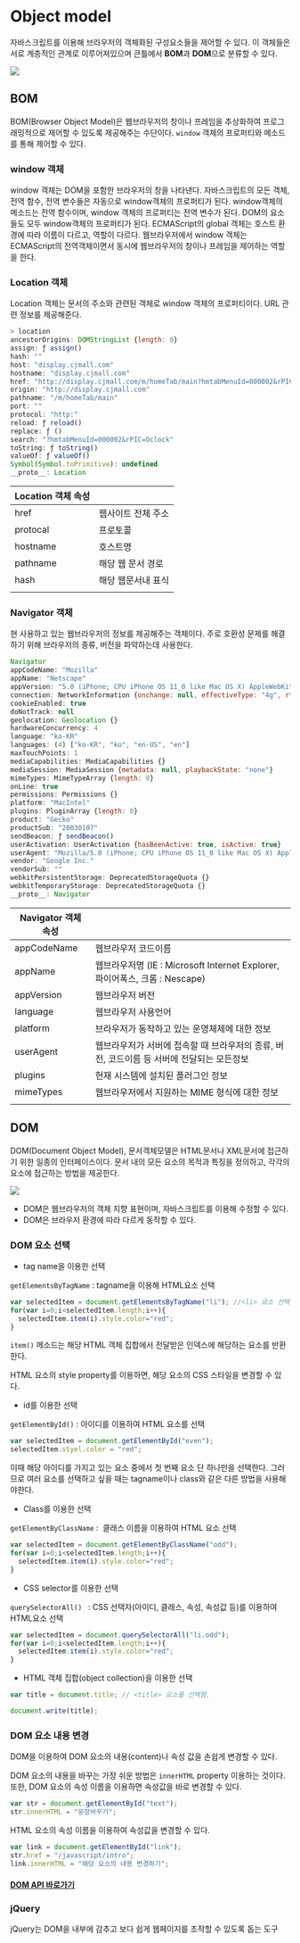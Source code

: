 # Object model

자바스크립트를 이용해 브라우저의 객체화된 구성요소들을 제어할 수 있다. 이 객체들은 서로 계층적인 관계로 이루어져있으며 큰틀에서 **BOM**과 **DOM**으로 분류할 수 있다.

![](./assets/windowObjects.svg)

## BOM

BOM(Browser Object Model)은 웹브라우저의 창이나 프레임을 추상화하여 프로그래밍적으로 제어할 수 있도록 제공해주는 수단이다. `window` 객체의 프로퍼티와 메소드를 통해 제어할 수 있다. 

### window 객체

window 객체는 DOM을 포함한 브라우저의 창을 나타낸다. 자바스크립트의 모든 객체, 전역 함수, 전역 변수들은 자동으로  window객체의 프로퍼티가 된다. window객체의 메소드는 전역 함수이며, window 객체의 프로퍼티는 전역 변수가 된다. DOM의 요소들도 모두 window객체의 프로퍼티가 된다. ECMAScript의 global 객체는 호스트 환경에 따라 이름이 다르고, 역할이 다르다. 웹브라우저에서 window 객체는 ECMAScript의 전역객체이면서 동시에 웹브라우저의 창이나 프레임을 제어하는 역할을 한다.

### Location 객체

Location 객체는 문서의 주소와 관련된 객체로 window 객체의 프로퍼티이다. URL 관련 정보를 제공해준다.

```js
> location
ancestorOrigins: DOMStringList {length: 0}
assign: ƒ assign()
hash: ""
host: "display.cjmall.com"
hostname: "display.cjmall.com"
href: "http://display.cjmall.com/m/homeTab/main?hmtabMenuId=000002&rPIC=Oclock"
origin: "http://display.cjmall.com"
pathname: "/m/homeTab/main"
port: ""
protocol: "http:"
reload: ƒ reload()
replace: ƒ ()
search: "?hmtabMenuId=000002&rPIC=Oclock"
toString: ƒ toString()
valueOf: ƒ valueOf()
Symbol(Symbol.toPrimitive): undefined
__proto__: Location

```

| Location 객체 속성 |                    |
| ------------------ | ------------------ |
| href               | 웹사이트 전체 주소 |
| protocal           | 프로토콜           |
| hostname           | 호스트명           |
| pathname           | 해당 웹 문서 경로  |
| hash               | 해당 웹문서내 표식 |
|                    |                    |

### Navigator 객체

현 사용하고 있는 웹브라우저의 정보를 제공해주는 객체이다. 주로 호환성 문제를 해결하기 위해 브라우저의 종류, 버전을 파악하는데 사용한다.

```js
Navigator
appCodeName: "Mozilla"
appName: "Netscape"
appVersion: "5.0 (iPhone; CPU iPhone OS 11_0 like Mac OS X) AppleWebKit/604.1.38 (KHTML, like Gecko) Version/11.0 Mobile/15A372 Safari/604.1"
connection: NetworkInformation {onchange: null, effectiveType: "4g", rtt: 50, downlink: 10, saveData: false}
cookieEnabled: true
doNotTrack: null
geolocation: Geolocation {}
hardwareConcurrency: 4
language: "ko-KR"
languages: (4) ["ko-KR", "ko", "en-US", "en"]
maxTouchPoints: 1
mediaCapabilities: MediaCapabilities {}
mediaSession: MediaSession {metadata: null, playbackState: "none"}
mimeTypes: MimeTypeArray {length: 0}
onLine: true
permissions: Permissions {}
platform: "MacIntel"
plugins: PluginArray {length: 0}
product: "Gecko"
productSub: "20030107"
sendBeacon: ƒ sendBeacon()
userActivation: UserActivation {hasBeenActive: true, isActive: true}
userAgent: "Mozilla/5.0 (iPhone; CPU iPhone OS 11_0 like Mac OS X) AppleWebKit/604.1.38 (KHTML, like Gecko) Version/11.0 Mobile/15A372 Safari/604.1"
vendor: "Google Inc."
vendorSub: ""
webkitPersistentStorage: DeprecatedStorageQuota {}
webkitTemporaryStorage: DeprecatedStorageQuota {}
__proto__: Navigator
```

| Navigator 객체 속성 |                                                              |
| ------------------- | ------------------------------------------------------------ |
| appCodeName         | 웹브라우저 코드이름                                          |
| appName             | 웹브라우저명 (IE : Microsoft Internet Explorer, 파이어폭스, 크롬 : Nescape) |
| appVersion          | 웹브라우저 버전                                              |
| language            | 웹브라우저 사용언어                                          |
| platform            | 브라우저가 동작하고 있는 운영체제에 대한 정보                |
| userAgent           | 웹브라우저가 서버에 접속할 때 브라우저의 종류, 버전, 코드이름 등 서버에 전달되는 모든정보 |
| plugins             | 현재 시스템에 설치된 플러그인 정보                           |
| mimeTypes           | 웹브라우저에서 지원하는 MIME 형식에 대한 정보                |
|                     |                                                              |



## DOM

DOM(Document Object Model), 문서객체모델은 HTML문서나 XML문서에 접근하기 위한 일종의 인터페이스이다. 문서 내의 모든 요소의 목적과 특징을 정의하고, 각각의 요소에 접근하는 방법을 제공한다.

![](/Users/jeongdaye/Documents/study/js/posts/assets/img_js_htmldom.png)

- DOM은 웹브라우저의 객체 지향 표현이며, 자바스크립트를 이용해 수정할 수 있다.
- DOM은 브라우저 환경에 따라 다르게 동작할 수 있다.

### DOM 요소 선택

- tag name을 이용한 선택

`getElementsByTagName` : tagname을 이용해 HTML요소 선택

```js
var selectedItem = document.getElementsByTagName("li"); //<li> 요소 선택
for(var i=0;i<selectedItem.length;i++){
  selectedItem.item(i).style.color="red";
}
```

`item()` 메소드는 해당 HTML 객체 집합에서 전달받은 인덱스에 해당하는 요소를 반환한다.

HTML 요소의 style property를 이용하면, 해당 요소의 CSS 스타일을 변경할 수 있다.

- id를 이용한 선택

`getElementById()` : 아이디를 이용하여 HTML 요소를 선택

```js
var selectedItem = document.getElementById("even");
selectedItem.styel.color = "red";
```

이때 해당 아이디를 가지고 있는 요소 중에서 첫 번째 요소 단 하나만을 선택한다. 그러므로 여러 요소를 선택하고 싶을 때는 tagname이나 class와 같은 다른 방법을 사용해야한다.

- Class를 이용한 선택

`getElementByClassName` :  클래스 이름을 이용하여 HTML 요소 선택

```js
var selectedItem = document.getElementByClassName("odd");
for(var i=0;i<selectedItem.length;i++){
  selectedItem.item(i).style.color="red";
}
```

- CSS selector를 이용한 선택

`querySelectorAll() ` :  CSS 선택자(아이디, 클래스, 속성, 속성값 등)를 이용하여 HTML요소 선택

```js
var selectedItem = document.querySelectorAll("li.odd");
for(var i=0;i<selectedItem.length;i++){
  selectedItem.item(i).style.color="red";
}
```

- HTML 객체 집합(object collection)을 이용한 선택

```js
var title = document.title; // <title> 요소를 선택함.

document.write(title);
```



### DOM 요소 내용 변경

DOM을 이용하여 DOM 요소의 내용(content)나 속성 값을 손쉽게 변경할 수 있다.

DOM 요소의 내용을 바꾸는 가장 쉬운 방법은 `innerHTML` property 이용하는 것이다. 또한, DOM 요소의 속성 이름을 이용하면 속성값을 바로 변경할 수 있다.

```js
var str = document.getElementById("text");
str.innerHTML = "문장바꾸기";
```

HTML 요소의 속성 이름을 이용하여 속성값을 변경할 수 있다.

```js
var link = document.getElementById("link");
str.href = "/javascript/intro";
link.innerHTML = "해당 요소의 내용 변경하기";
```



#### [DOM API 바로가기](http://tcpschool.com/ajax/ajax_basic_domApi)

### jQuery

jQuery는 DOM을 내부에 감추고 보다 쉽게 웹페이지를 조작할 수 있도록 돕는 도구


